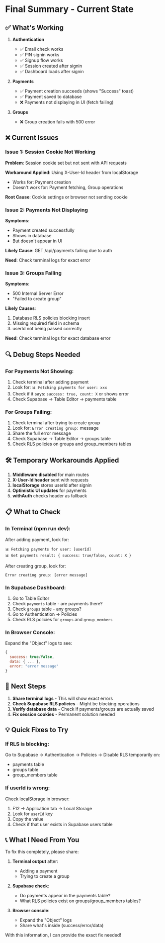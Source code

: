 # Final Summary - Current State

## ✅ What's Working

1. **Authentication**
   - ✅ Email check works
   - ✅ PIN signin works
   - ✅ Signup flow works
   - ✅ Session created after signin
   - ✅ Dashboard loads after signin

2. **Payments**
   - ✅ Payment creation succeeds (shows "Success" toast)
   - ✅ Payment saved to database
   - ❌ Payments not displaying in UI (fetch failing)

3. **Groups**
   - ❌ Group creation fails with 500 error

## ❌ Current Issues

### Issue 1: Session Cookie Not Working
**Problem**: Session cookie set but not sent with API requests

**Workaround Applied**: Using X-User-Id header from localStorage
- Works for: Payment creation
- Doesn't work for: Payment fetching, Group operations

**Root Cause**: Cookie settings or browser not sending cookie

### Issue 2: Payments Not Displaying
**Symptoms**:
- Payment created successfully
- Shows in database
- But doesn't appear in UI

**Likely Cause**: GET /api/payments failing due to auth

**Need**: Check terminal logs for exact error

### Issue 3: Groups Failing
**Symptoms**:
- 500 Internal Server Error
- "Failed to create group"

**Likely Causes**:
1. Database RLS policies blocking insert
2. Missing required field in schema
3. userId not being passed correctly

**Need**: Check terminal logs for exact database error

## 🔍 Debug Steps Needed

### For Payments Not Showing:
1. Check terminal after adding payment
2. Look for: `📊 Fetching payments for user: xxx`
3. Check if it says: `success: true, count: X` or shows error
4. Check Supabase → Table Editor → payments table

### For Groups Failing:
1. Check terminal after trying to create group
2. Look for: `Error creating group:` message
3. Share the full error message
4. Check Supabase → Table Editor → groups table
5. Check RLS policies on groups and group_members tables

## 🛠️ Temporary Workarounds Applied

1. **Middleware disabled** for main routes
2. **X-User-Id header** sent with requests
3. **localStorage** stores userId after signin
4. **Optimistic UI updates** for payments
5. **withAuth** checks header as fallback

## 📋 What to Check

### In Terminal (npm run dev):
After adding payment, look for:
```
📊 Fetching payments for user: [userId]
📊 Get payments result: { success: true/false, count: X }
```

After creating group, look for:
```
Error creating group: [error message]
```

### In Supabase Dashboard:
1. Go to Table Editor
2. Check `payments` table - are payments there?
3. Check `groups` table - any groups?
4. Go to Authentication → Policies
5. Check RLS policies for `groups` and `group_members`

### In Browser Console:
Expand the "Object" logs to see:
```javascript
{
  success: true/false,
  data: { ... },
  error: "error message"
}
```

## 🎯 Next Steps

1. **Share terminal logs** - This will show exact errors
2. **Check Supabase RLS policies** - Might be blocking operations
3. **Verify database data** - Check if payments/groups are actually saved
4. **Fix session cookies** - Permanent solution needed

## 💡 Quick Fixes to Try

### If RLS is blocking:
Go to Supabase → Authentication → Policies → Disable RLS temporarily on:
- payments table
- groups table  
- group_members table

### If userId is wrong:
Check localStorage in browser:
1. F12 → Application tab → Local Storage
2. Look for `userId` key
3. Copy the value
4. Check if that user exists in Supabase users table

## 📞 What I Need From You

To fix this completely, please share:

1. **Terminal output** after:
   - Adding a payment
   - Trying to create a group

2. **Supabase check**:
   - Do payments appear in the payments table?
   - What RLS policies exist on groups/group_members tables?

3. **Browser console**:
   - Expand the "Object" logs
   - Share what's inside (success/error/data)

With this information, I can provide the exact fix needed!
